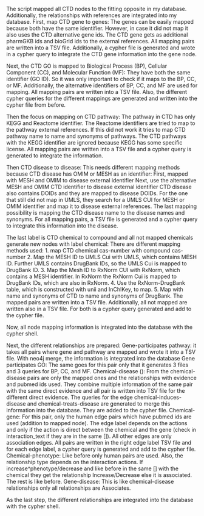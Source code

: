 The script mapped all CTD nodes to the fitting opposite in my database. Additionally, the relationships with references are integrated into my database.
First, map CTD gene to genes:
               The genes can be easily mapped because both have the same identifier. However, in case it did not map it also uses the CTD alternative gene ids.
               The CTD gene gets as additional pharmGKB ids and bioGrid ids to the external references.
               All mapping pairs are written into a TSV file.
               Additionally, a cypher file is generated and wrote in a cypher query to integrate the CTD gene information into the gene node.

Next, the CTD GO is mapped to Biological Process (BP), Cellular Component (CC), and Molecular Function (MF):
               They have both the same identifier (GO ID). So it was only important to check if it maps to the BP, CC, or MF. Additionally, the alternative identifiers of BP, CC, and MF are used for mapping.
               All mapping pairs are written into a TSV file. Also, the different cypher queries for the different mappings are generated and written into the cypher file from before.

Then the focus on mapping on CTD pathway:
               The pathway in CTD has only KEGG and Reactome identifier. The Reactome identifiers are tried to map to the pathway external references. If this did not work it tries to map CTD pathway name to name and synonyms of pathways.
               The CTD pathways with the KEGG identifier are ignored because KEGG has some specific license.
               All mapping pairs are written into a TSV file and a cypher query is generated to integrate the information.

Then CTD disease to disease:
This needs different mapping methods because CTD disease has OMIM or MESH as an identifier:
First, mapped with MESH and OMIM to disease external identifier
Next, use the alternative MESH and OMIM CTD identifier to disease external identifier
CTD disease also contains DOIDs and they are mapped to disease DOIDs.
For the one that still did not map in UMLS, they search for a UMLS CUI for MESH or OMIM identifier and map it to disease external references.
The last mapping possibility is mapping the CTD disease name to the disease names and synonyms.
For all mapping pairs, a TSV file is generated and a cypher query to integrate this information into the disease.


The last label is CTD chemical to compound and all not mapped chemicals generate new nodes with label chemical:
There are different mapping methods used:
    1.	map CTD chemical cas-number with compound cas-number
    2.	Map the MESH ID to UMLS Cui with UMLS, which contains MESH ID. Further UMLS contains DrugBank IDs, so the UMLS Cui is mapped to DrugBank ID.
    3.	Map the Mesh ID to RxNorm CUI with RxNorm, which contains a MESH identifier. In RxNorm the RxNorm Cui is mapped to DrugBank IDs, which are also in RxNorm.
    4.	Use the RxNorm-DrugBank table, which is constructed with unii and InChIKey, to map.
    5.	Map with name and synonyms of CTD to name and synonyms of DrugBank.
The mapped pairs are written into a TSV file. Additionally, all not mapped are written also in a TSV file. For both is a cypher query generated and add to the cypher file.

Now, all node mapping information is integrated into the database with the cypher shell.

Next, the different relationships are prepared:
               Gene-participates pathway: it takes all pairs where gene and pathway are mapped and wrote it into a TSV file. With neo4j merge, the information is integrated into the database
               Gene participates GO: The same goes for this pair only that it generates 3 files and 3 queries for BP, CC, and MF.
               Chemical-disease (): From the chemical-disease pairs are only the mapped ones and the relationships with evidence and pubmed ids used. They combine multiple information of the same pair with the same direct evidence and all pair is written into TSV file for the different direct evidence. The queries for the edge chemical-induces-disease and chemical-treats-disease are generated to merge this information into the database. They are added to the cypher file.
               Chemical-gene: For this pair, only the human edge pairs which have pubmed ids are used (addition to mapped node). The edge label depends on the actions and only if the action is direct between the chemical and the gene (check in interaction_text if they are in the same []). All other edges are only association edges.  All pairs are written in the right edge label TSV file and for each edge label, a cypher query is generated and add to the cypher file.
               Chemical-phenotype: Like before only human pairs are used. Also, the relationship type depends on the interaction actions. If increase^phenotype/decrease and like before in the same [] with the chemical they get the relationship Increase/Decrease else it is associated. The rest is like before.
               Gene-disease: This is like chemical-disease relationships only all relationships are Associates.

As the last step, the different relationships are integrated into the database with the cypher shell.
